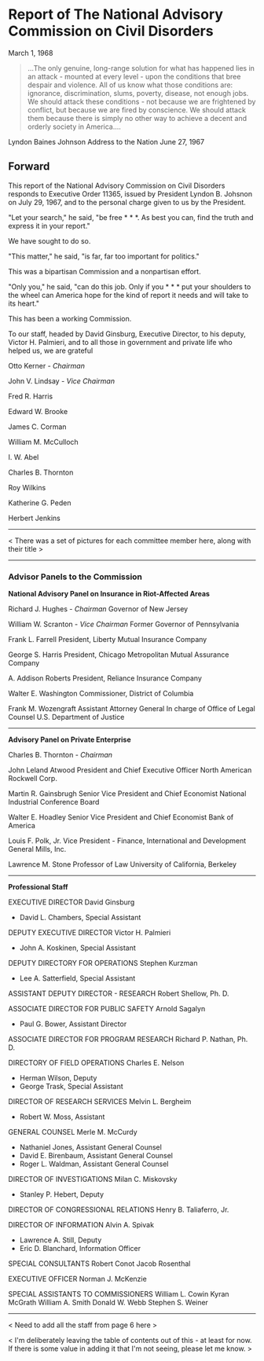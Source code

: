 # Report of The National Advisory Commission on Civil Disorders

March 1, 1968

> ...The only genuine, long-range solution for what has happened lies in an attack - mounted at every level - upon the conditions that bree despair and violence. All of us know what those conditions are: ignorance, discrimination, slums, poverty, disease, not enough jobs. We should attack these conditions - not because we are frightened by conflict, but because we are fired by conscience. We should attack them because there is simply no other way to achieve a decent and orderly society in America....

Lyndon Baines Johnson
Address to the Nation
June 27, 1967

## Forward

This report of the National Advisory Commission on Civil Disorders responds to Executive Order 11365, issued by President Lyndon B. Johsnon on July 29, 1967, and to the personal charge given to us by the President.

"Let your search," he said, "be free * * *. As best you can, find the truth and express it in your report."

We have sought to do so.

"This matter," he said, "is far, far too important for politics."

This was a bipartisan Commission and a nonpartisan effort.

"Only you," he said, "can do this job. Only if you * * * put your shoulders to the wheel can America hope for the kind of report it needs and will take to its heart."

This has been a working Commission.

To our staff, headed by David Ginsburg, Executive Director, to his deputy, Victor H. Palmieri, and to all those in government and private life who helped us, we are grateful

Otto Kerner - *Chairman*

John V. Lindsay - *Vice Chairman*

Fred R. Harris

Edward W. Brooke

James C. Corman

William M. McCulloch

I. W. Abel

Charles B. Thornton

Roy Wilkins

Katherine G. Peden

Herbert Jenkins

---

< There was a set of pictures for each committee member here, along with their title >

---

### Advisor Panels to the Commission

**National Advisory Panel on Insurance in Riot-Affected Areas**

Richard J. Hughes - *Chairman*
Governor of New Jersey

William W. Scranton - *Vice Chairman*
Former Governor of Pennsylvania

Frank L. Farrell
President, Liberty Mutual Insurance Company

George S. Harris
President, Chicago Metropolitan Mutual Assurance Company

A. Addison Roberts
President, Reliance Insurance Company

Walter E. Washington
Commissioner, District of Columbia

Frank M. Wozengraft
Assistant Attorney General In charge of Office of Legal Counsel
U.S. Department of Justice

---

**Advisory Panel on Private Enterprise**

Charles B. Thornton - *Chairman*

John Leland Atwood
President and Chief Executive Officer
North American Rockwell Corp.

Martin R. Gainsbrugh
Senior Vice President and Chief Economist
National Industrial Conference Board

Walter E. Hoadley
Senior Vice President and Chief Economist
Bank of America

Louis F. Polk, Jr.
Vice President - Finance, International and Development
General Mills, Inc.

Lawrence M. Stone
Professor of Law
University of California, Berkeley

---

**Professional Staff**

EXECUTIVE DIRECTOR
David Ginsburg
- David L. Chambers, Special Assistant

DEPUTY EXECUTIVE DIRECTOR
Victor H. Palmieri
- John A. Koskinen, Special Assistant

DEPUTY DIRECTORY FOR OPERATIONS
Stephen Kurzman
- Lee A. Satterfield, Special Assistant

ASSISTANT DEPUTY DIRECTOR - RESEARCH
Robert Shellow, Ph. D.

ASSOCIATE DIRECTOR FOR PUBLIC SAFETY
Arnold Sagalyn
- Paul G. Bower, Assistant Director

ASSOCIATE DIRECTOR FOR PROGRAM RESEARCH
Richard P. Nathan, Ph. D.

DIRECTORY OF FIELD OPERATIONS
Charles E. Nelson
- Herman Wilson, Deputy
- George Trask, Special Assistant

DIRECTOR OF RESEARCH SERVICES
Melvin L. Bergheim
- Robert W. Moss, Assistant

GENERAL COUNSEL
Merle M. McCurdy
- Nathaniel Jones, Assistant General Counsel
- David E. Birenbaum, Assistant General Counsel
- Roger L. Waldman, Assistant General Counsel

DIRECTOR OF INVESTIGATIONS
Milan C. Miskovsky
- Stanley P. Hebert, Deputy

DIRECTOR OF CONGRESSIONAL RELATIONS
Henry B. Taliaferro, Jr.

DIRECTOR OF INFORMATION
Alvin A. Spivak
- Lawrence A. Still, Deputy
- Eric D. Blanchard, Information Officer

SPECIAL CONSULTANTS
Robert Conot
Jacob Rosenthal

EXECUTIVE OFFICER
Norman J. McKenzie

SPECIAL ASSISTANTS TO COMMISSIONERS
William L. Cowin
Kyran McGrath
William A. Smith
Donald W. Webb
Stephen S. Weiner

---

< Need to add all the staff from page 6 here >

< I'm deliberately leaving the table of contents out of this - at least for now. If there is some value in adding it that I'm not seeing, please let me know. >
